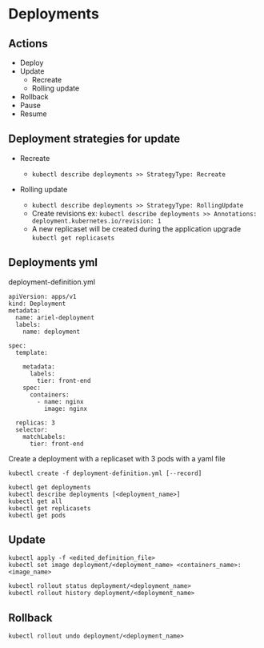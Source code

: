 # Deployments

## Actions
- Deploy
- Update
    - Recreate
    - Rolling update  
- Rollback
- Pause
- Resume

## Deployment strategies for update
- Recreate
    - `kubectl describe deployments >> StrategyType: Recreate`

- Rolling update
    - `kubectl describe deployments >> StrategyType: RollingUpdate`
    - Create revisions ex: `kubectl describe deployments >> Annotations: deployment.kubernetes.io/revision: 1`
    - A new replicaset will be created during the application upgrade `kubectl get replicasets`
    
## Deployments yml

deployment-definition.yml
```
apiVersion: apps/v1
kind: Deployment
metadata:
  name: ariel-deployment
  labels:
    name: deployment

spec:
  template:

    metadata:
      labels:
        tier: front-end
    spec:
      containers:
        - name: nginx
          image: nginx

  replicas: 3
  selector:
    matchLabels:
      tier: front-end
```

Create a deployment with a replicaset with 3 pods with a yaml file
```
kubectl create -f deployment-definition.yml [--record]

kubectl get deployments
kubectl describe deployments [<deployment_name>]
kubectl get all
kubectl get replicasets
kubectl get pods
```

## Update

```
kubectl apply -f <edited_definition_file>
kubectl set image deployment/<deployment_name> <containers_name>: <image_name>

kubectl rollout status deployment/<deployment_name>
kubectl rollout history deployment/<deployment_name>
```

## Rollback

```
kubectl rollout undo deployment/<deployment_name>
```
